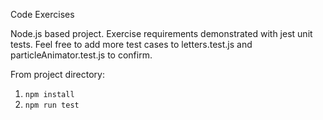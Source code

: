 Code Exercises

Node.js based project. 
Exercise requirements demonstrated with jest unit tests.
Feel free to add more test cases to letters.test.js and particleAnimator.test.js to confirm.

From project directory:
1. `npm install`
2. `npm run test`
